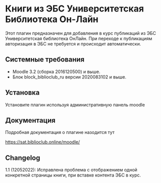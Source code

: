 # Книги из ЭБС Университетская Библиотека Он-Лайн 

Этот плагин предназначен для добавления в курс публикаций из ЭБС Университетская библиотека ОнЛайн.
При переходе к публикациям авторизация в ЭБС не требуется и происходит автоматически.


Системные требования
--------------------
- Moodle 3.2 (сборка 2016120500) и выше.
- Блок block_biblioclub_ru версии 2020083102 и выше.

Установка
---------
Установите плагин используя административную панель moodle

## Документация

Подробная документация о плагине назодится тут

https://sat.biblioclub.online/moodle/



## Changelog

1.1 (12052022): Исправлена проблема с отображением одной конкретной страницы книги, при вставке контента ЭБС в курс.